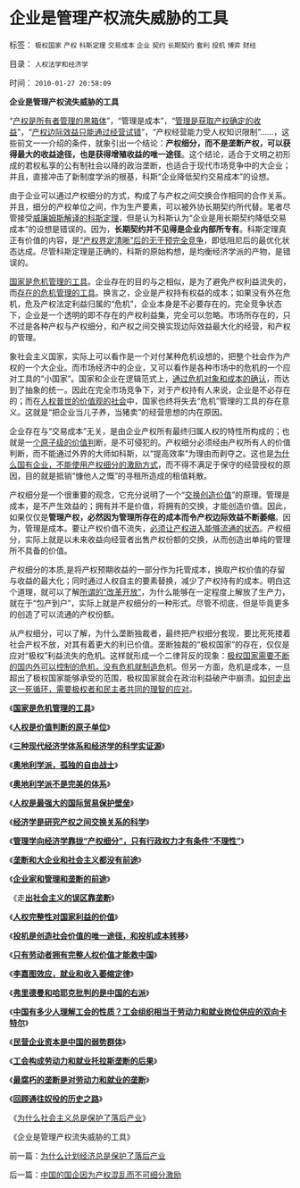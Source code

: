 # 企业是管理产权流失威胁的工具

标签： `极权国家` `产权` `科斯定理` `交易成本` `企业` `契约` `长期契约` `套利` `投机` `博弈` `财经` 

目录： `人权法学和经济学`

时间： `2010-01-27 20:58:09`

**企业是管理产权流失威胁的工具**

“[产权是所有者管理的黑箱体](../../../2010/1/21/人权是价值判断的原子单位.md)”，“管理是成本”，“[管理是获取产权确定的收益](../../../2010/1/22/管理学向经济学靠拢“产权细分”.md)”，“[产权边际效益只能通过经营试错](../../../2010/1/25/投机是创造社会价值的唯一途径.md)”，“产权经营能力受人权知识限制”……，这些前文一一介绍的条件，就象引出一个结论：**产权细分，而不是垄断产权，可以获得最大的收益途径，也是获得增殖收益的唯一途径**。这个结论，适合于文明之初形成的君权私享的公有制社会以降的政治垄断，也适合于现代市场竞争中的大企业；并且，直接冲击了新制度学派的根基，科斯“企业降低契约交易成本”的设想。

由于企业可以通过产权细分的方式，构成了与产权之间交换合作相同的合作关系。并且，细分的产权单位之间，作为生产要素，可以被外协长期契约所代替。笔者尽管接受[威廉姆斯解译的科斯定理](../../../2009/7/22/科斯定理的缺陷和交易成本概念的滥用.md)，但是认为科斯认为“企业是用长期契约降低交易成本”的设想是错误的。因为，**长期契约并不见得是企业内部所专有**。科斯定理真正有价值的内容，是[“产权界定清晰”后的无干预完全竞争](../../../2009/9/12/产权归属清晰前提下的平等博羿.md)，即低阻尼后的最优化状态达成。尽管科斯定理是正确的，科斯的原始构想，是均衡经济学派的产物，是错误的。

[国家是危机管理的工具](../../../2010/1/21/国家是危机管理的工具.md)。企业存在的目的与之相似，是为了避免产权利益流失的，而[存在的危机管理的工具](../../../2009/11/28/危机管理有成本边界，不值得“不惜一切代价避免危机”.md)。换言之，企业是产权持有权益的成本；如果没有外在危机，危及产权法定利益归属的“危机”，企业本身是不必要存在的。完全竞争状态下，企业是一个透明的即不存在的产权利益集，完全可以忽略。市场所存在的，只不过是各种产权与产权细分，和产权之间交换实现边际效益最大化的经营，和产权的管理。

象社会主义国家，实际上可以看作是一个对付某种危机设想的，把整个社会作为产权的一个大企业。而市场经济中的企业，又可以看作是各种市场中的危机的一个应对工具的“小国家”。国家和企业在逻辑范式上，[通过危机对象和成本的确认](../../../2009/11/20/危机论是不科学的唯心主义.md)，而达到了抽象的统一。因此在完全市场竞争下，对于产权持有人来说，企业是不必存在的；而在[人权普世的价值观的社会](../../../2009/10/17/人的利益包括所有排他的权益.md)中，国家也终将失去“危机”管理的工具的存在意义。这就是“把企业当儿子养，当猪卖”的经营思想的内在原因。

企业存在与“交易成本”无关，是由企业产权所有最终归属人权的特性所构成的；也就是一[个原子级的价值判](../../../2010/1/21/人权是价值判断的原子单位.md)断，是不可侵犯的。产权细分必须经由产权所有人的价值判断，而不能通过外界的大师如科斯，以“提高效率”为理由而剥夺之。这也是[为什么国有企业，不能使用产权细分的激励方式](../../../2008/9/21/三鹿股权提醒中国：国企MBO必须立刻停止!全部作废!.md)，而不得不满足于保守的经营授权的原因，目的就是抵销“慷他人之慨”的寻租所造成的租值耗散。

产权细分是一个很重要的观念，它充分说明了一个“[交换创造价值](../../../2009/12/18/交换创造价值决定了“市场才是经济”.md)”的原理。管理是成本，是不产生效益的；拥有并不是价值，将拥有的交换，才能创造价值。因此，如果仅仅是**管理产权，必然因为管理所存在的成本而令产权边际效益不断萎缩**。因为，管理是成本。要让产权价值不流失，[必须让产权进入能够流通的状态](http://darthvad.blog.sohu.com/140434206.html)。产权细分，实际上就是以未来收益向经营者出售产权份额的交换，从而创造出单纯的管理所不具备的价值。

产权细分的本质,是将产权预期收益的一部分作为托管成本，换取产权价值的存留与收益的最大化；同时通过人权自主的要素替换，减少了产权持有的成本。明白这个道理，就可以了解[所谓的“改革开放”](../../../2009/9/9/交易成本理论看最优化途径.md)，为什么能够在一定程度上解放了生产力，就在于“包产到户”，实际上就是产权细分的一种形式。尽管不彻底，但是毕竟更多的创造了可以流通的产权份额。

从产权细分，可以了解，为什么垄断独裁者，最终把产权细分套现，要比死死搂着社会产权不放，对其有着更大的利已价值。垄断独裁的“极权国家”的存在，仅仅是应对“极权”利益流失的危机。这样就形成一个二律背反的现象：[极权国家需要不断的国内外可以控制的危机，没有危机就制造危](../../../2009/11/25/自找忧患死于折腾.md)机。但另一方面，危机是成本，一旦超出了极权国家能够承受的范围，极权国家就会在政治利益破产中崩溃。[如何走出这一死循环，需要极权者和民主者共同的理智的应对](../../../2009/10/24/《让县自明本志令》边界成本和死亡循环.md)。

《[**国家是危机管理的工具**](../../../2010/1/21/国家是危机管理的工具.md)》

《[**人权是价值判断的原子单位**](../../../2010/1/21/人权是价值判断的原子单位.md)》

《[**三种现代经济学体系和经济学的科学实证源**](../../../2010/1/21/三种现代经济学体系和经济学的科学实证源.md)》

《[**奥地利学派，孤独的自由战士**](../../../2010/1/21/奥地利学派，孤独的自由战士.md)》

《[**奥地利学派不是完美的体系**](../../../2010/1/22/奥地利学派不是完美的体系.md)》

《[**人权是最强大的国际贸易保护壁垒**](../../../2010/1/22/人权是最强大的国际贸易保护壁垒.md)》

《[**经济学是研究产权之间交换关系的科学**](../../../2010/1/22/经济学是研究产权之间交换关系的科学.md)》

《[**管理学向经济学靠拢“产权细分”，只有行政权力才有条件“不理性”**](../../../2010/1/22/管理学向经济学靠拢“产权细分”.md)》

《[**垄断和大企业和社会主义都没有前途**](../../../2010/1/23/垄断和大企业和社会主义都没有前途.md)》

《[**企业家和管理和垄断的前途**](../../../2010/1/23/企业家和管理和垄断的前途.md)》

《走[**出社会主义的误区靠垄断**](../../../2010/1/24/走出社会主义观念误区靠“垄断”.md)》

《[**人权完整性对国家利益的价值**](../../../2010/1/24/人权完整性对国家利益的价值.md)》

《[**投机是创造社会价值的唯一途径，和投机成本转移**](../../../2010/1/25/投机是创造社会价值的唯一途径.md)》

《[**只有劳动者拥有完整人权价值才能救中国**](../../../2010/1/25/只有劳动者拥有完整人权价值才能救中国.md)》

《[**李嘉图效应，就业和收入萎缩定律**](../../../2010/1/25/李嘉图效应，就业和收入萎缩定律.md)》

《[**弗里德曼和哈耶克批判的是中国的右派**](../../../2010/1/25/弗里德曼和哈耶克批判的是中国的右派.md)》

《[**中国有多少人理解工会的性质？工会组织相当于劳动力和就业岗位供应的双向卡特尔**](../../../2010/1/26/中国有多少人理解工会的性质？.md)》

《[**民营企业资本是中国的弱势群体**](../../../2010/1/26/民营企业资本是中国的弱势群体.md)》

《[**工会构成劳动力和就业托拉斯垄断的后果**](../../../2010/1/26/工会构成劳动力和就业托拉斯垄断的后果.md)》

《[**最腐朽的垄断是对劳动力和就业的垄断**](../../../2010/1/26/最腐朽的垄断是对劳动力和就业的垄断.md)》

《[**回顾通往奴役的历史之路**](../../../2010/1/27/回顾通往奴役的历史之路.md)》

《[为什么社会主义总是保护了落后产业](../../../2010/1/27/为什么计划经济总是保护了落后产业.md)》

《企业是管理产权流失威胁的工具》



前一篇：[为什么计划经济总是保护了落后产业](../../../2010/1/27/为什么计划经济总是保护了落后产业.md)

后一篇：[中国的国企因为产权混乱而不可细分激励](../../../2010/1/27/中国的国企因为产权混乱而不可细分激励.md)